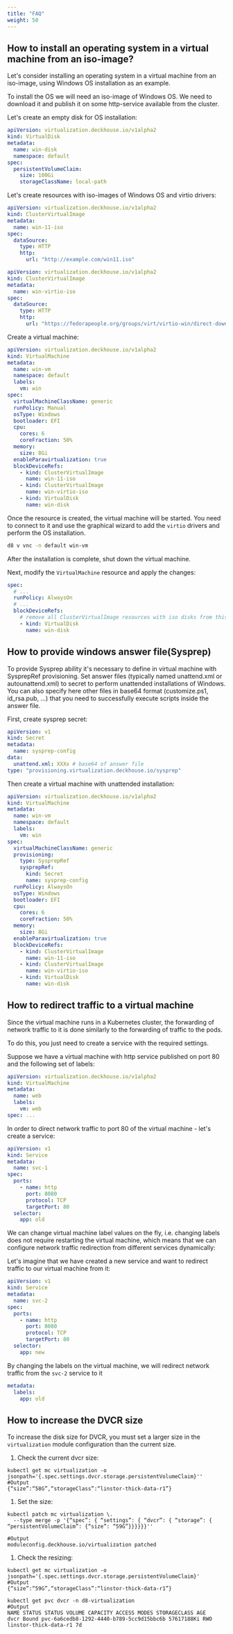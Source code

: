 ```yaml
---
title: "FAQ"
weight: 50
---
```


## How to install an operating system in a virtual machine from an iso-image?

Let's consider installing an operating system in a virtual machine from an iso-image, using Windows OS installation as an example.

To install the OS we will need an iso-image of Windows OS. We need to download it and publish it on some http-service available from the cluster.

Let's create an empty disk for OS installation:

```yaml
apiVersion: virtualization.deckhouse.io/v1alpha2
kind: VirtualDisk
metadata:
  name: win-disk
  namespace: default
spec:
  persistentVolumeClaim:
    size: 100Gi
    storageClassName: local-path
```

Let's create resources with iso-images of Windows OS and virtio drivers:

```yaml
apiVersion: virtualization.deckhouse.io/v1alpha2
kind: ClusterVirtualImage
metadata:
  name: win-11-iso
spec:
  dataSource:
    type: HTTP
    http:
      url: "http://example.com/win11.iso"
```

```yaml
apiVersion: virtualization.deckhouse.io/v1alpha2
kind: ClusterVirtualImage
metadata:
  name: win-virtio-iso
spec:
  dataSource:
    type: HTTP
    http:
      url: "https://fedorapeople.org/groups/virt/virtio-win/direct-downloads/stable-virtio/virtio-win.iso"
```

Create a virtual machine:

```yaml
apiVersion: virtualization.deckhouse.io/v1alpha2
kind: VirtualMachine
metadata:
  name: win-vm
  namespace: default
  labels:
    vm: win
spec:
  virtualMachineClassName: generic
  runPolicy: Manual
  osType: Windows
  bootloader: EFI
  cpu:
    cores: 6
    coreFraction: 50%
  memory:
    size: 8Gi
  enableParavirtualization: true
  blockDeviceRefs:
    - kind: ClusterVirtualImage
      name: win-11-iso
    - kind: ClusterVirtualImage
      name: win-virtio-iso
    - kind: VirtualDisk
      name: win-disk
```

Once the resource is created, the virtual machine will be started. You need to connect to it and use the graphical wizard to add the `virtio` drivers and perform the OS installation.

```bash
d8 v vnc -n default win-vm
```

After the installation is complete, shut down the virtual machine.

Next, modify the `VirtualMachine` resource and apply the changes:

```yaml
spec:
  # ...
  runPolicy: AlwaysOn
  # ...
  blockDeviceRefs:
    # remove all ClusterVirtualImage resources with iso disks from this section
    - kind: VirtualDisk
      name: win-disk
```

## How to provide windows answer file(Sysprep)

To provide Sysprep ability it's necessary to define in virtual machine with SysprepRef provisioning.
Set answer files (typically named unattend.xml or autounattend.xml) to secret to perform unattended installations of Windows.
You can also specify here other files in base64 format (customize.ps1, id_rsa.pub, ...) that you need to successfully execute scripts inside the answer file.

First, create sysprep secret:

```yaml
apiVersion: v1
kind: Secret
metadata:
  name: sysprep-config
data:
  unattend.xml: XXXx # base64 of answer file
type: "provisioning.virtualization.deckhouse.io/sysprep"
```

Then create a virtual machine with unattended installation:

```yaml
apiVersion: virtualization.deckhouse.io/v1alpha2
kind: VirtualMachine
metadata:
  name: win-vm
  namespace: default
  labels:
    vm: win
spec:
  virtualMachineClassName: generic
  provisioning:
    type: SysprepRef
    sysprepRef:
      kind: Secret
      name: sysprep-config
  runPolicy: AlwaysOn
  osType: Windows
  bootloader: EFI
  cpu:
    cores: 6
    coreFraction: 50%
  memory:
    size: 8Gi
  enableParavirtualization: true
  blockDeviceRefs:
    - kind: ClusterVirtualImage
      name: win-11-iso
    - kind: ClusterVirtualImage
      name: win-virtio-iso
    - kind: VirtualDisk
      name: win-disk
```

## How to redirect traffic to a virtual machine

Since the virtual machine runs in a Kubernetes cluster, the forwarding of network traffic to it is done similarly to the forwarding of traffic to the pods.

To do this, you just need to create a service with the required settings.

Suppose we have a virtual machine with http service published on port 80 and the following set of labels:

```yaml
apiVersion: virtualization.deckhouse.io/v1alpha2
kind: VirtualMachine
metadata:
  name: web
  labels:
    vm: web
spec: ...
```

In order to direct network traffic to port 80 of the virtual machine - let's create a service:

```yaml
apiVersion: v1
kind: Service
metadata:
  name: svc-1
spec:
  ports:
    - name: http
      port: 8080
      protocol: TCP
      targetPort: 80
  selector:
    app: old
```

We can change virtual machine label values on the fly, i.e. changing labels does not require restarting the virtual machine, which means that we can configure network traffic redirection from different services dynamically:

Let's imagine that we have created a new service and want to redirect traffic to our virtual machine from it:

```yaml
apiVersion: v1
kind: Service
metadata:
  name: svc-2
spec:
  ports:
    - name: http
      port: 8080
      protocol: TCP
      targetPort: 80
  selector:
    app: new
```

By changing the labels on the virtual machine, we will redirect network traffic from the `svc-2` service to it

```yaml
metadata:
  labels:
    app: old
```

## How to increase the DVCR size

To increase the disk size for DVCR, you must set a larger size in the `virtualization` module configuration than the current size.

1. Check the current dvcr size:

```shell
kubectl get mc virtualization -o jsonpath='{.spec.settings.dvcr.storage.persistentVolumeClaim}''
#Output
{“size”:“58G”,“storageClass”:“linstor-thick-data-r1”}
```

1. Set the size:

```shell
kubectl patch mc virtualization \.
  --type merge -p '{“spec”: { “settings”: { “dvcr”: { “storage”: { “persistentVolumeClaim”: {“size”: “59G”}}}}}}''

#Output
moduleconfig.deckhouse.io/virtualization patched
```

1. Check the resizing:

```shell
kubectl get mc virtualization -o jsonpath='{.spec.settings.dvcr.storage.persistentVolumeClaim}'
#Output
{“size”:“59G”,“storageClass”:“linstor-thick-data-r1”}

kubectl get pvc dvcr -n d8-virtualization
#Output
NAME STATUS STATUS VOLUME CAPACITY ACCESS MODES STORAGECLASS AGE
dvcr Bound pvc-6a6cedb8-1292-4440-b789-5cc9d15bbc6b 57617188Ki RWO linstor-thick-data-r1 7d
```
